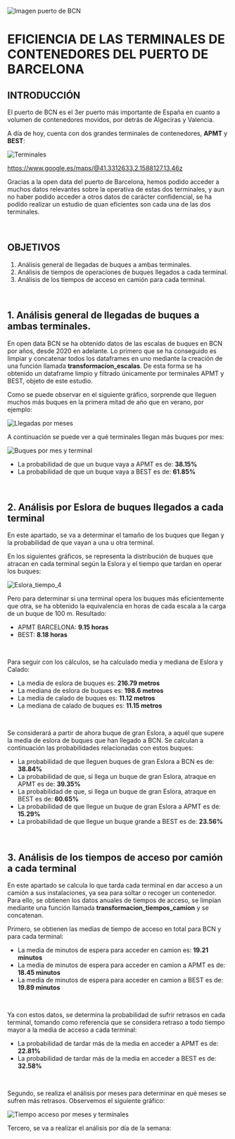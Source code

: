 ![Imagen puerto de BCN](https://github.com/Xavi1250/BCN_terminals_project/blob/main/Imagenes/Puerto-BCN.jpg)
# EFICIENCIA DE LAS TERMINALES DE CONTENEDORES DEL PUERTO DE BARCELONA


## INTRODUCCIÓN

El puerto de BCN es el 3er puerto más importante de España en cuanto a volumen de contenedores movidos, por detrás de Algeciras y Valencia.

A día de hoy, cuenta con dos grandes terminales de contenedores, **APMT** y **BEST**:
          
![Terminales](https://github.com/Xavi1250/BCN_terminals_project/blob/main/Imagenes/Terminales.jpeg)

https://www.google.es/maps/@41.3312633,2.1588127,13.46z

Gracias a la open data del puerto de Barcelona, hemos podido acceder a muchos datos relevantes sobre la operativa de estas dos terminales, y aun no haber podido acceder a otros datos de carácter confidencial, se ha podido realizar un estudio de quan eficientes son cada una de las dos terminales.

&nbsp;

## OBJETIVOS

1. Análisis general de llegadas de buques a ambas terminales.
2. Análisis de tiempos de operaciones de buques llegados a cada terminal.
3. Análisis de los tiempos de acceso en camión para cada terminal.

&nbsp;

## 1. Análisis general de llegadas de buques a ambas terminales.
En open data BCN se ha obtenido datos de las escalas de buques en BCN por años, desde 2020 en adelante. Lo primero que se ha conseguido es limpiar y concatenar todos los dataframes en uno mediante la creación de una función llamada **transformacion_escalas**. De esta forma se ha obtenido un dataframe limpio y filtrado únicamente por terminales APMT y BEST, objeto de este estudio.


Como se puede observar en el siguiente gráfico, sorprende que lleguen muchos más buques en la primera mitad de año que en verano, por ejemplo:

![Llegadas por meses](https://github.com/Xavi1250/BCN_terminals_project/blob/main/Imagenes/Llegadas_buques_meses.png)


A continuación se puede ver a qué terminales llegan más buques por mes:

![Buques por mes y terminal](https://github.com/Xavi1250/BCN_terminals_project/blob/main/Imagenes/Llegadas_buques_meses_terminal.png)

- La probabilidad de que un buque vaya a APMT es de: **38.15%**
- La probabilidad de que un buque vaya a BEST es de: **61.85%**

&nbsp;

## 2. Análisis por Eslora de buques llegados a cada terminal
En este apartado, se va a determinar el tamaño de los buques que llegan y la probabilidad de que vayan a una u otra terminal.

En los siguientes gráficos, se representa la distribución de buques que atracan en cada terminal según la Eslora y el tiempo que tardan en operar los buques:

![Eslora_tiempo_4](https://github.com/Xavi1250/BCN_terminals_project/blob/main/Imagenes/eslora_tiempo.png)

Pero para determinar si una terminal opera los buques más eficientemente que otra, se ha obtenido la equivalencia en horas de cada escala a la carga de un buque de 100 m. Resultado:

- APMT BARCELONA:    **9.15 horas**
- BEST:              **8.18 horas**

&nbsp;


Para seguir con los cálculos, se ha calculado media y mediana de Eslora y Calado:

- La media de eslora de buques es: **216.79 metros**
- La mediana de eslora de buques es: **198.6 metros**
- La media de calado de buques es: **11.12 metros**
- La mediana de calado de buques es: **11.15 metros**

&nbsp;

Se considerará a partir de ahora buque de gran Eslora, a aquél que supere la media de eslora de buques que han llegado a BCN. Se calculan a continuación las probabilidades relacionadas con estos buques:

- La probabilidad de que lleguen buques de gran Eslora a BCN es de: **38.84%**
- La probabilidad de que, si llega un buque de gran Eslora, atraque en APMT es de: **39.35%**
- La probabilidad de que, si llega un buque de gran Eslora, atraque en BEST es de: **60.65%**
- La probabilidad de que llegue un buque de gran Eslora a APMT es de: **15.29%**
- La probabilidad de que llegue un buque grande a BEST es de: **23.56%**

&nbsp;

## 3. Análisis de los tiempos de acceso por camión a cada terminal
En este apartado se calcula lo que tarda cada terminal en dar acceso a un camión a sus instalaciones, ya sea para soltar o recoger un contenedor.
Para ello, se obtienen los datos anuales de tiempos de acceso, se limpian mediante una función llamada **transformacion_tiempos_camion** y se concatenan. 

Primero, se obtienen las medias de tiempo de acceso en total para BCN y para cada terminal:

- La media de minutos de espera para acceder en camion es: **19.21 minutos**
- La media de minutos de espera para acceder en camion a APMT es de: **18.45 minutos**
- La media de minutos de espera para acceder en camion a BEST es de: **19.89 minutos**

&nbsp;

Ya con estos datos, se determina la probabilidad de sufrir retrasos en cada terminal, tomando como referencia que se considera retraso a todo tiempo mayor a la media de acceso a cada terminal:

- La probabilidad de tardar más de la media en acceder a APMT es de: **22.81%**
- La probabilidad de tardar más de la media en acceder a BEST es de: **32.58%**

&nbsp;

Segundo, se realiza el análisis por meses para determinar en qué meses se sufren más retrasos. Observemos el siguiente gráfico:

![Tiempo acceso por meses y terminales](https://github.com/Xavi1250/BCN_terminals_project/blob/main/Imagenes/tiempo_acceso_terminal.png)


Tercero, se va a realizar el análisis por día de la semana:

![]()






